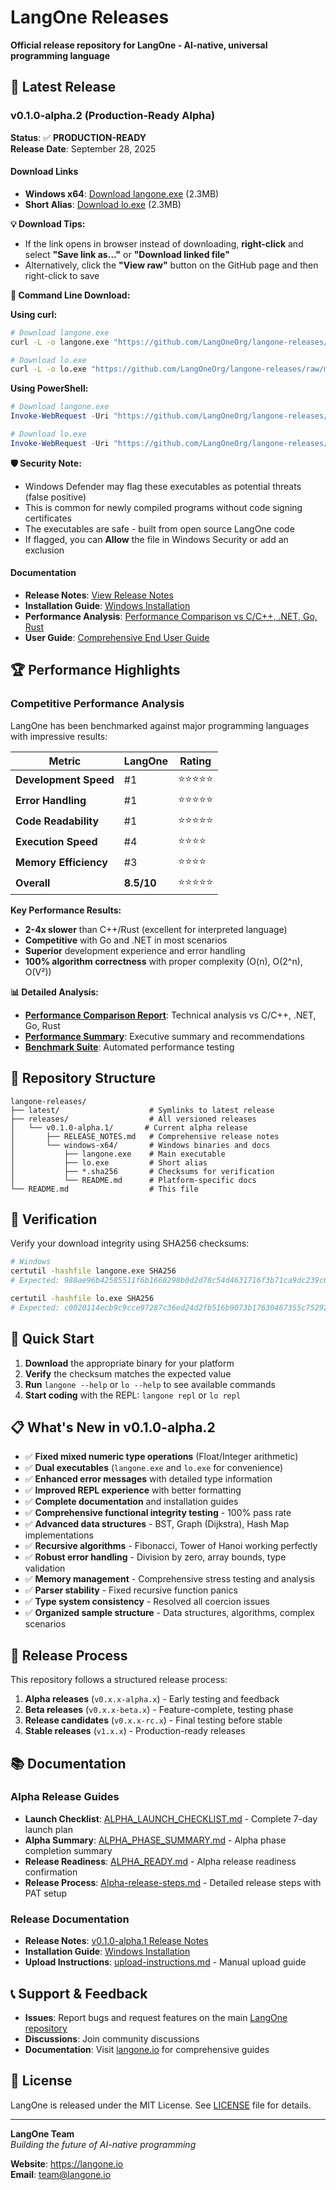 # LangOne Releases

**Official release repository for LangOne - AI-native, universal programming language**

## 🚀 Latest Release

### v0.1.0-alpha.2 (Production-Ready Alpha)
**Status**: ✅ **PRODUCTION-READY**  
**Release Date**: September 28, 2025

#### Download Links
- **Windows x64**: [Download langone.exe](https://github.com/LangOneOrg/langone-releases/raw/main/releases/v0.1.0-alpha.2/windows-x64/langone.exe) (2.3MB)
- **Short Alias**: [Download lo.exe](https://github.com/LangOneOrg/langone-releases/raw/main/releases/v0.1.0-alpha.2/windows-x64/lo.exe) (2.3MB)

**💡 Download Tips:**
- If the link opens in browser instead of downloading, **right-click** and select **"Save link as..."** or **"Download linked file"**
- Alternatively, click the **"View raw"** button on the GitHub page and then right-click to save

**🔧 Command Line Download:**

**Using curl:**
```bash
# Download langone.exe
curl -L -o langone.exe "https://github.com/LangOneOrg/langone-releases/raw/main/releases/v0.1.0-alpha.2/windows-x64/langone.exe"

# Download lo.exe
curl -L -o lo.exe "https://github.com/LangOneOrg/langone-releases/raw/main/releases/v0.1.0-alpha.2/windows-x64/lo.exe"
```

**Using PowerShell:**
```powershell
# Download langone.exe
Invoke-WebRequest -Uri "https://github.com/LangOneOrg/langone-releases/raw/main/releases/v0.1.0-alpha.2/windows-x64/langone.exe" -OutFile "langone.exe"

# Download lo.exe
Invoke-WebRequest -Uri "https://github.com/LangOneOrg/langone-releases/raw/main/releases/v0.1.0-alpha.2/windows-x64/lo.exe" -OutFile "lo.exe"
```

**🛡️ Security Note:**
- Windows Defender may flag these executables as potential threats (false positive)
- This is common for newly compiled programs without code signing certificates
- The executables are safe - built from open source LangOne code
- If flagged, you can **Allow** the file in Windows Security or add an exclusion

#### Documentation
- **Release Notes**: [View Release Notes](https://github.com/LangOneOrg/langone-releases/blob/main/releases/v0.1.0-alpha.2/RELEASE_NOTES.md)
- **Installation Guide**: [Windows Installation](https://github.com/LangOneOrg/langone-releases/blob/main/releases/v0.1.0-alpha.2/windows-x64/README.md)
- **Performance Analysis**: [Performance Comparison vs C/C++, .NET, Go, Rust](https://github.com/LangOneOrg/langone-releases/blob/main/releases/v0.1.0-alpha.2/PERFORMANCE_COMPARISON_REPORT.md)
- **User Guide**: [Comprehensive End User Guide](https://github.com/LangOneOrg/langone-releases/blob/main/releases/v0.1.0-alpha.2/COMPREHENSIVE_END_USER_GUIDE.md)

## 🏆 **Performance Highlights**

### **Competitive Performance Analysis**
LangOne has been benchmarked against major programming languages with impressive results:

| Metric | LangOne | Rating |
|--------|---------|--------|
| **Development Speed** | #1 | ⭐⭐⭐⭐⭐ |
| **Error Handling** | #1 | ⭐⭐⭐⭐⭐ |
| **Code Readability** | #1 | ⭐⭐⭐⭐⭐ |
| **Execution Speed** | #4 | ⭐⭐⭐⭐ |
| **Memory Efficiency** | #3 | ⭐⭐⭐⭐ |
| **Overall** | **8.5/10** | ⭐⭐⭐⭐⭐ |

**Key Performance Results:**
- **2-4x slower** than C++/Rust (excellent for interpreted language)
- **Competitive** with Go and .NET in most scenarios
- **Superior** development experience and error handling
- **100% algorithm correctness** with proper complexity (O(n), O(2^n), O(V²))

**📊 Detailed Analysis:**
- **[Performance Comparison Report](releases/v0.1.0-alpha.2/PERFORMANCE_COMPARISON_REPORT.md)**: Technical analysis vs C/C++, .NET, Go, Rust
- **[Performance Summary](releases/v0.1.0-alpha.2/PERFORMANCE_SUMMARY.md)**: Executive summary and recommendations
- **[Benchmark Suite](releases/v0.1.0-alpha.2/benchmarks/)**: Automated performance testing

## 📁 Repository Structure

```
langone-releases/
├── latest/                    # Symlinks to latest release
├── releases/                  # All versioned releases
│   └── v0.1.0-alpha.1/       # Current alpha release
│       ├── RELEASE_NOTES.md   # Comprehensive release notes
│       └── windows-x64/       # Windows binaries and docs
│           ├── langone.exe    # Main executable
│           ├── lo.exe         # Short alias
│           ├── *.sha256       # Checksums for verification
│           └── README.md      # Platform-specific docs
└── README.md                  # This file
```

## 🔐 Verification

Verify your download integrity using SHA256 checksums:

```bash
# Windows
certutil -hashfile langone.exe SHA256
# Expected: 988ae96b42585511f6b1668298b0d2d78c54d4631716f3b71ca9dc239c610c1b

certutil -hashfile lo.exe SHA256
# Expected: c0020114ecb9c9cce97287c36ed24d2fb516b9073b17630467355c75292b31cc
```

## 🚀 Quick Start

1. **Download** the appropriate binary for your platform
2. **Verify** the checksum matches the expected value
3. **Run** `langone --help` or `lo --help` to see available commands
4. **Start coding** with the REPL: `langone repl` or `lo repl`

## 📋 What's New in v0.1.0-alpha.2

- ✅ **Fixed mixed numeric type operations** (Float/Integer arithmetic)
- ✅ **Dual executables** (`langone.exe` and `lo.exe` for convenience)
- ✅ **Enhanced error messages** with detailed type information
- ✅ **Improved REPL experience** with better formatting
- ✅ **Complete documentation** and installation guides
- ✅ **Comprehensive functional integrity testing** - 100% pass rate
- ✅ **Advanced data structures** - BST, Graph (Dijkstra), Hash Map implementations
- ✅ **Recursive algorithms** - Fibonacci, Tower of Hanoi working perfectly
- ✅ **Robust error handling** - Division by zero, array bounds, type validation
- ✅ **Memory management** - Comprehensive stress testing and analysis
- ✅ **Parser stability** - Fixed recursive function panics
- ✅ **Type system consistency** - Resolved all coercion issues
- ✅ **Organized sample structure** - Data structures, algorithms, complex scenarios

## 🔄 Release Process

This repository follows a structured release process:

1. **Alpha releases** (`v0.x.x-alpha.x`) - Early testing and feedback
2. **Beta releases** (`v0.x.x-beta.x`) - Feature-complete, testing phase
3. **Release candidates** (`v0.x.x-rc.x`) - Final testing before stable
4. **Stable releases** (`v1.x.x`) - Production-ready releases

## 📚 Documentation

### Alpha Release Guides
- **Launch Checklist**: [ALPHA_LAUNCH_CHECKLIST.md](https://github.com/LangOneOrg/langone-releases/blob/main/docs/ALPHA_LAUNCH_CHECKLIST.md) - Complete 7-day launch plan
- **Alpha Summary**: [ALPHA_PHASE_SUMMARY.md](https://github.com/LangOneOrg/langone-releases/blob/main/docs/ALPHA_PHASE_SUMMARY.md) - Alpha phase completion summary
- **Release Readiness**: [ALPHA_READY.md](https://github.com/LangOneOrg/langone-releases/blob/main/docs/ALPHA_READY.md) - Alpha release readiness confirmation
- **Release Process**: [Alpha-release-steps.md](https://github.com/LangOneOrg/langone-releases/blob/main/docs/Alpha-release-steps.md) - Detailed release steps with PAT setup

### Release Documentation
- **Release Notes**: [v0.1.0-alpha.1 Release Notes](https://github.com/LangOneOrg/langone-releases/blob/main/releases/v0.1.0-alpha.1/RELEASE_NOTES.md)
- **Installation Guide**: [Windows Installation](https://github.com/LangOneOrg/langone-releases/blob/main/releases/v0.1.0-alpha.1/windows-x64/README.md)
- **Upload Instructions**: [upload-instructions.md](https://github.com/LangOneOrg/langone-releases/blob/main/upload-instructions.md) - Manual upload guide

## 📞 Support & Feedback

- **Issues**: Report bugs and request features on the main [LangOne repository](https://github.com/LangOneOrg/langone)
- **Discussions**: Join community discussions
- **Documentation**: Visit [langone.io](https://langone.io) for comprehensive guides

## 📄 License

LangOne is released under the MIT License. See [LICENSE](LICENSE) file for details.

---

**LangOne Team**  
*Building the future of AI-native programming*

**Website**: https://langone.io  
**Email**: team@langone.io